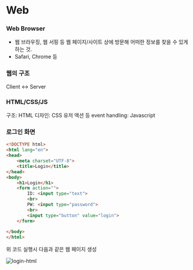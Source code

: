 # Web

### Web Browser
- 웹 브라우징, 웹 서핑 등 웹 페이지/사이트 상에 방문해 어떠한 정보를 찾을 수 있게 하는 것.
- Safari, Chrome 등

### 웹의 구조
Client <-> Server

### HTML/CSS/JS
구조: HTML
디자인: CSS
유저 액션 등 event handling: Javascript

### 로그인 화면
```html
<!DOCTYPE html>
<html lang="en">
<head>
	<meta charset="UTF-8">
	<title>Login</title>
</head>
<body>
	<h1>Login</h1>
	<form action="">
		ID: <input type="text">
		<br>
		PW: <input type="password">
		<br>
		<input type="button" value="login">
	</form>
	
</body>
</html>
```

위 코드 실행시 다음과 같은 웹 페이지 생성

![login-html](/images/login-html-1.png)